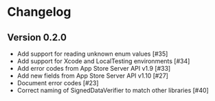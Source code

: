 # Changelog

## Version 0.2.0
- Add support for reading unknown enum values [#35]
- Add support for Xcode and LocalTesting environments [#34]
- Add error codes from App Store Server API v1.9 [#33]
- Add new fields from App Store Server API v1.10 [#27]
- Document error codes [#23]
- Correct naming of SignedDataVerifier to match other libraries [#40]